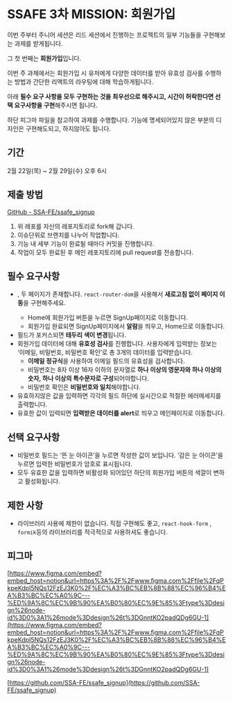 # SSAFE 3차 MISSION: 회원가입

이번 주부터 주니어 세션은 리드 세션에서 진행하는 프로젝트의 일부 기능들을 구현해보는 과제를 받게됩니다.

그 첫 번째는 **회원가입**입니다. 

이번 주 과제에서는 회원가입 시 유저에게 다양한 데이터를 받아 유효성 검사를 수행하는 방법과 간단한 리액트의 라우팅에 대해 학습하게됩니다.

아래 **필수 요구 사항을 모두 구현하는 것을 최우선으로 해주시고, 시간이 허락한다면 선택 요구사항을 구현**해주시면 됩니다.

하단 피그마 파일을 참고하여 과제를 수행합니다. 기능에 명세되어있지 않은 부분의 디자인은 구현해도되고, 하지않아도 됩니다.

## 기간

2월 22일(목) ~ 2월 29일(수) 오후 6시

## 제출 방법

[GitHub - SSA-FE/ssafe_signup](https://github.com/SSA-FE/ssafe_signup)

1. 위 레포를 자신의 레포지토리로 fork해 갑니다.
2. 이슈단위로 브랜치를 나누어 작업합니다.
3. 기능 내 세부 기능이 완료될 때마다 커밋을 진행합니다.
4. 작업이 모두 완료된 후 메인 레포지토리에 pull request를 전송합니다.

## 필수 요구사항

- <Home>, <SignUp> 두 페이지가 존재합니다. `react-router-dom`을 사용해서 **새로고침 없이 페이지 이동**을 구현해주세요.
    - Home에 회원가입 버튼을 누르면 SignUp페이지로 이동합니다.
    - 회원가입 완료되면 SignUp페이지에서 **알람**을 띄우고, Home으로 이동합니다.
- 필드가 포커스되면 **테두리 색이 변경**됩니다.
- 회원가입 데이터에 대해 **유효성 검사**를 진행합니다. 사용자에게 입력받는 정보는 ‘이메일, 비밀번호, 비밀번호 확인’로 총 3개의 데이터를 입력받습니다.
    - **이메일 정규식**을 사용하여 이메일 필드의 유효성을 검사합니다.
    - 비밀번호는 8자 이상 16자 이하의 문자열로 **하나 이상의 영문자와 하나 이상의 숫자, 하나 이상의 특수문자로 구성**되어야합니다.
    - 비밀번호 확인은 **비밀번호와 일치**해야합니다.
- 유효하지않은 값을 입력하면 각각의 필드 하단에 실시간으로 적절한 에러메세지를 출력합니다.
- 유효한 값이 입력되면 **입력받은 데이터를 alert**로 띄우고 메인페이지로 이동합니다.

## 선택 요구사항

- 비밀번호 필드는 ‘뜬 눈 아이콘’을 누르면 작성한 값이 보입니다. ‘감은 눈 아이콘’을 누르면 입력한 비밀번호가 암호로 표시됩니다.
- 모두 유효한 값을 입력하면 비활성화 되어있던 하단의 회원가입 버튼의 색깔이 변하고 활성화됩니다.

## 제한 사항

- 라이브러리 사용에 제한이 없습니다. 직접 구현해도 좋고, `react-hook-form` ,  `formik`등의 라이브러리를 적극적으로 사용하셔도 좋습니다.

## 피그마

[https://www.figma.com/embed?embed_host=notion&url=https%3A%2F%2Fwww.figma.com%2Ffile%2FqPkpeKdpI5NQs12FzEJ3K0%2F%EC%A3%BC%EB%8B%88%EC%96%B4%EA%B3%BC%EC%A0%9C---%ED%9A%8C%EC%9B%90%EA%B0%80%EC%9E%85%3Ftype%3Ddesign%26node-id%3D0%3A1%26mode%3Ddesign%26t%3DGnntKO2padQDg6GU-1](https://www.figma.com/embed?embed_host=notion&url=https%3A%2F%2Fwww.figma.com%2Ffile%2FqPkpeKdpI5NQs12FzEJ3K0%2F%EC%A3%BC%EB%8B%88%EC%96%B4%EA%B3%BC%EC%A0%9C---%ED%9A%8C%EC%9B%90%EA%B0%80%EC%9E%85%3Ftype%3Ddesign%26node-id%3D0%3A1%26mode%3Ddesign%26t%3DGnntKO2padQDg6GU-1)

[https://github.com/SSA-FE/ssafe_signup](https://github.com/SSA-FE/ssafe_signup)
